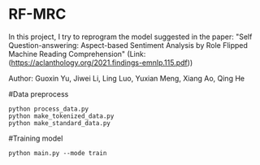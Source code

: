 # RF-MRC
In this project, I try to reprogram the model suggested in the paper: "Self Question-answering: Aspect-based Sentiment Analysis by Role
Flipped Machine Reading Comprehension" (Link: (https://aclanthology.org/2021.findings-emnlp.115.pdf))

Author: Guoxin Yu, Jiwei Li, Ling Luo, Yuxian Meng, Xiang Ao, Qing He

#Data preprocess

```
python process_data.py
python make_tokenized_data.py
python make_standard_data.py
```

#Training  model
```
python main.py --mode train
```
